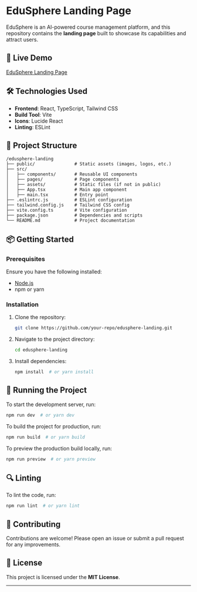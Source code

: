 # EduSphere Landing Page

EduSphere is an AI-powered course management platform, and this repository contains the **landing page** built to showcase its capabilities and attract users.

## 🚀 Live Demo
[EduSphere Landing Page](https://edusphere-landing.vercel.app)

## 🛠 Technologies Used
- **Frontend**: React, TypeScript, Tailwind CSS
- **Build Tool**: Vite
- **Icons**: Lucide React
- **Linting**: ESLint

## 📂 Project Structure
```
/edusphere-landing
├── public/               # Static assets (images, logos, etc.)
├── src/
│   ├── components/       # Reusable UI components
│   ├── pages/            # Page components
│   ├── assets/           # Static files (if not in public)
│   ├── App.tsx           # Main app component
│   ├── main.tsx          # Entry point
├── .eslintrc.js          # ESLint configuration
├── tailwind.config.js    # Tailwind CSS config
├── vite.config.ts        # Vite configuration
├── package.json          # Dependencies and scripts
└── README.md             # Project documentation
```

## 📦 Getting Started
### Prerequisites
Ensure you have the following installed:
- [Node.js](https://nodejs.org/)
- npm or yarn

### Installation
1. Clone the repository:
   ```sh
   git clone https://github.com/your-repo/edusphere-landing.git
   ```
2. Navigate to the project directory:
   ```sh
   cd edusphere-landing
   ```
3. Install dependencies:
   ```sh
   npm install  # or yarn install
   ```

## 🏃 Running the Project
To start the development server, run:
```sh
npm run dev  # or yarn dev
```

To build the project for production, run:
```sh
npm run build  # or yarn build
```

To preview the production build locally, run:
```sh
npm run preview  # or yarn preview
```

## 🔍 Linting
To lint the code, run:
```sh
npm run lint  # or yarn lint
```

## 🤝 Contributing
Contributions are welcome! Please open an issue or submit a pull request for any improvements.

## 📜 License
This project is licensed under the **MIT License**.

---

